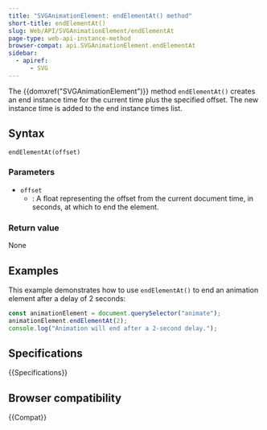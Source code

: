 ```yaml
---
title: "SVGAnimationElement: endElementAt() method"
short-title: endElementAt()
slug: Web/API/SVGAnimationElement/endElementAt
page-type: web-api-instance-method
browser-compat: api.SVGAnimationElement.endElementAt
sidebar:
  - apiref:
      - SVG
---
```


The {{domxref("SVGAnimationElement")}} method `endElementAt()` creates an end instance time for the current time plus the specified offset. The new instance time is added to the end instance times list.

## Syntax

```js-nolint
endElementAt(offset)
```

### Parameters

- `offset`
  - : A float representing the offset from the current document time, in seconds, at which to end the element.

### Return value

None

## Examples

This example demonstrates how to use `endElementAt()` to end an animation element after a delay of 2 seconds:

```js
const animationElement = document.querySelector("animate");
animationElement.endElementAt(2);
console.log("Animation will end after a 2-second delay.");
```

## Specifications

{{Specifications}}

## Browser compatibility

{{Compat}}
